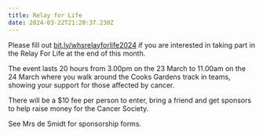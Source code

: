 ```yaml
---
title: Relay for Life
date: 2024-03-22T21:20:37.230Z
---
```

Please fill out [bit.ly/whsrelayforlife2024](https://docs.google.com/forms/d/e/1FAIpQLSeevXn07e78juddwIbzqYAzMJPn7mTmCKdob-pf0v8xKq_X3A/viewform) if you are interested in taking part in the Relay For Life at the end of this month.  

The event lasts 20 hours from 3.00pm on the 23 March to 11.00am on the 24 March where you walk around the Cooks Gardens track in teams, showing your support for those affected by cancer.  

There will be a $10 fee per person to enter, bring a friend and get sponsors to help raise money for the Cancer Society.  

See Mrs de Smidt for sponsorship forms.